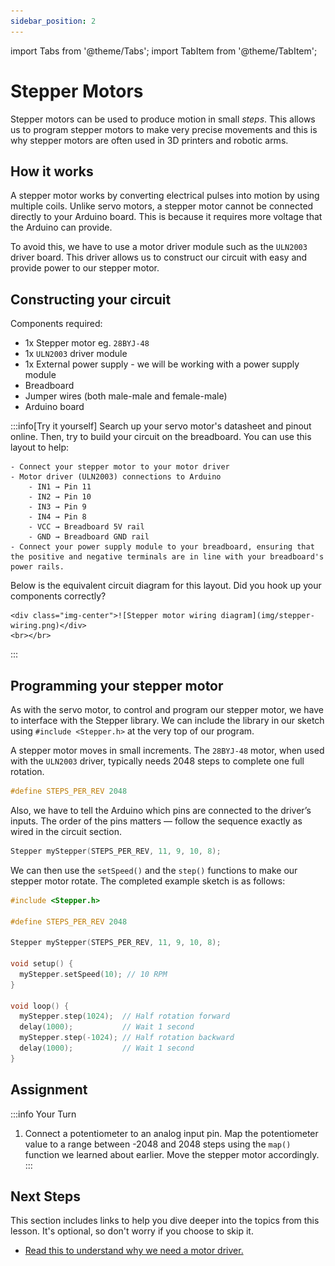 ```yaml
---
sidebar_position: 2
---
```


import Tabs from '@theme/Tabs';
import TabItem from '@theme/TabItem';

# Stepper Motors

Stepper motors can be used to produce motion in small *steps*. This allows us to program stepper motors to make very precise movements and this is why stepper motors are often used in 3D printers and robotic arms.

## How it works

A stepper motor works by converting electrical pulses into motion by using multiple coils. Unlike servo motors, a stepper motor cannot be connected directly to your Arduino board. This is because it requires more voltage that the Arduino can provide.

To avoid this, we have to use a motor driver module such as the `ULN2003` driver board. This driver allows us to construct our circuit with easy and provide power to our stepper motor. 

## Constructing your circuit

Components required:
- 1x Stepper motor eg. `28BYJ-48`
- 1x `ULN2003` driver module
- 1x External power supply - we will be working with a power supply module
- Breadboard
- Jumper wires (both male-male and female-male)
- Arduino board 

:::info[Try it yourself]
<Tabs>
  <TabItem value="problem" label="Problem">
    Search up your servo motor's datasheet and pinout online. Then, try to build your circuit on the breadboard. You can use this layout to help:

    - Connect your stepper motor to your motor driver
    - Motor driver (ULN2003) connections to Arduino
        - IN1 → Pin 11
        - IN2 → Pin 10
        - IN3 → Pin 9
        - IN4 → Pin 8
        - VCC → Breadboard 5V rail
        - GND → Breadboard GND rail
    - Connect your power supply module to your breadboard, ensuring that the positive and negative terminals are in line with your breadboard's power rails. 
  </TabItem>
  <TabItem value="solution" label="Solution">
    Below is the equivalent circuit diagram for this layout. Did you hook up your components correctly?

    <div class="img-center">![Stepper motor wiring diagram](img/stepper-wiring.png)</div>
    <br></br>
  </TabItem>
</Tabs>
:::

## Programming your stepper motor

As with the servo motor, to control and program our stepper motor, we have to interface with the Stepper library. We can include the library in our sketch using `#include <Stepper.h>` at the very top of our program.

A stepper motor moves in small increments. The `28BYJ-48` motor, when used with the `ULN2003` driver, typically needs 2048 steps to complete one full rotation.

```cpp
#define STEPS_PER_REV 2048
```

Also, we have to tell the Arduino which pins are connected to the driver’s inputs. The order of the pins matters — follow the sequence exactly as wired in the circuit section. 

```cpp
Stepper myStepper(STEPS_PER_REV, 11, 9, 10, 8);
```

We can then use the `setSpeed()` and the `step()` functions to make our stepper motor rotate. The completed example sketch is as follows:

```cpp
#include <Stepper.h>

#define STEPS_PER_REV 2048

Stepper myStepper(STEPS_PER_REV, 11, 9, 10, 8);

void setup() {
  myStepper.setSpeed(10); // 10 RPM
}

void loop() {
  myStepper.step(1024);  // Half rotation forward
  delay(1000);           // Wait 1 second
  myStepper.step(-1024); // Half rotation backward
  delay(1000);           // Wait 1 second
}
```

## Assignment 

:::info Your Turn
1. Connect a potentiometer to an analog input pin. Map the potentiometer value to a range between -2048 and 2048 steps using the `map()` function we learned about earlier. Move the stepper motor accordingly. 
:::

## Next Steps

This section includes links to help you dive deeper into the topics from this lesson. It's optional, so don't worry if you choose to skip it.

- [Read this to understand why we need a motor driver.](https://orbray.com/magazine_en/archives/3659)